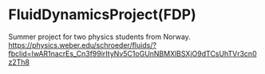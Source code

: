 # FluidDynamicsProject(FDP)
Summer project for two physics students from Norway.
https://physics.weber.edu/schroeder/fluids/?fbclid=IwAR1nacrEs_Cn3f99irItyNv5C1oGUnNBMXlBSXjO9dTCsUhTVr3cn0z2Th8
